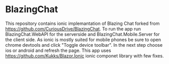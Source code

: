 # BlazingChat

This repository contains ionic implemantation of Blazing Chat forked from https://github.com/CuriousDrive/BlazingChat.
To run the app run BlazingChat.WebAPI for the serverside and BlazingChat.Mobile.Server for the client side. As ionic is mostly suited for mobile phones be sure to open chrome devtools and click "Toggle device toolbar". In the next step choose ios or android and refresh the page.
This app uses https://github.com/Kukks/Blazor.Ionic ionic componet library with few fixes.
